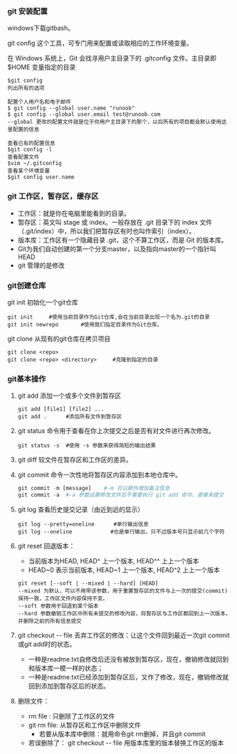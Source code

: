 ### git 安装配置

windows下载gitbash。

git config 这个工具，可专门用来配置或读取相应的工作环境变量。

在 Windows 系统上，Git 会找寻用户主目录下的 .gitconfig 文件。主目录即 $HOME 变量指定的目录

```git
$git config
列出所有的选项

配置个人用户名和电子邮件
$ git config --global user.name "runoob"
$ git config --global user.email test@runoob.com
--global 更改的配置文件就是位于你用户主目录下的那个，以后所有的项目都会默认使用这里配置的信息

查看已有的配置信息
$git config -l
查看配置文件
$vim ~/.gitconfig
查看某个环境变量
$git config user.name
```

### git 工作区，暂存区，缓存区

* 工作区：就是你在电脑里能看到的目录。
* 暂存区：英文叫 stage 或 index。一般存放在 .git 目录下的 index 文件（.git/index）中，所以我们把暂存区有时也叫作索引（index）。
* 版本库：工作区有一个隐藏目录 .git，这个不算工作区，而是 Git 的版本库。
* Git为我们自动创建的第一个分支master，以及指向master的一个指针叫HEAD
* git 管理的是修改

### git创建仓库

git init 初始化一个git仓库

```git
git init     #使用当前目录作为Git仓库,会在当前目录出现一个名为.git的目录
git init newrepo       #使用我们指定目录作为Git仓库。 
```

git clone 从现有的git仓库在拷贝项目

```git
git clone <repo>
git clone <repo> <directory>     #克隆到指定的目录
```

### git基本操作

1. git add  添加一个或多个文件到暂存区

   ```git
   git add [file1] [file2] ...
   git add .      #添加所有文件到暂存区
   ```

   

2. git status 命令用于查看在你上次提交之后是否有对文件进行再次修改。

   ```git
   git status -s  #使用 -s 参数来获得简短的输出结果
   ```


3. git diff  较文件在暂存区和工作区的差异。

4. git commit 命令一次性地将暂存区内容添加到本地仓库中。

   ```python
   git commit -m [message]    #-m 可以额外增加备注信息
   git commit -a  #-a 参数设置修改文件后不需要执行 git add 命令，直接来提交
   ```

5. git log 查看历史提交记录（由近到远的显示）

   ```git
   git log --pretty=oneline      #单行输出信息
   git log --oneline            #也是单行输出，只不过版本号只显示前几个字符
   ```

6. git reset 回退版本： 

   * 当前版本为HEAD, HEAD^ 上一个版本, HEAD^^ 上上一个版本
   * HEAD~0 表示当前版本, HEAD~1 上一个版本, HEAD^2 上上一个版本

   ```git
   git reset [--soft | --mixed | --hard] [HEAD]
   --mixed 为默认，可以不用带该参数，用于重置暂存区的文件与上一次的提交(commit)保持一致，工作区文件内容保持不变。
   --soft 参数用于回退到某个版本
   --hard 参数撤销工作区中所有未提交的修改内容，将暂存区与工作区都回到上一次版本，并删除之前的所有信息提交
   ```


7. git checkout -- file 丢弃工作区的修改：让这个文件回到最近一次git commit或git add时的状态。
   * 一种是readme.txt自修改后还没有被放到暂存区，现在，撤销修改就回到和版本库一模一样的状态；
   * 一种是readme.txt已经添加到暂存区后，又作了修改，现在，撤销修改就回到添加到暂存区后的状态。

8. 删除文件： 
   * rm file : 只删除了工作区的文件
   * git rm file: 从暂存区和工作区中删除文件
     * 若要从版本库中删除：就用命令git rm删掉，并且git commit
   * 若误删除了： git checkout -- file         用版本库里的版本替换工作区的版本

